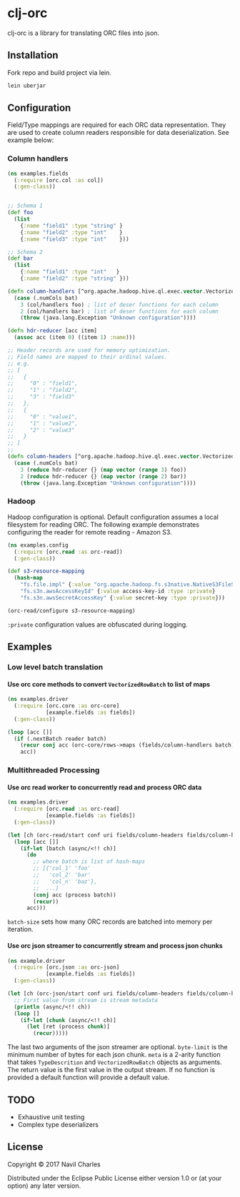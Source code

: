 # clj-orc

clj-orc is a library for translating ORC files into json.

## Installation

Fork repo and build project via lein.

```bash
lein uberjar
```

## Configuration

Field/Type mappings are required for each ORC data representation.  They are used to create column readers
responsible for data deserialization.  See example below:

### Column handlers
```clojure
(ns examples.fields
  (:require [orc.col :as col])
  (:gen-class))


;; Schema 1
(def foo
  (list
    {:name "field1" :type "string" }
    {:name "field2" :type "int"    }
    {:name "field3" :type "int"    }))

;; Schema 2
(def bar
  (list
    {:name "field1" :type "int"   }
    {:name "field2" :type "string" }))

(defn column-handlers [^org.apache.hadoop.hive.ql.exec.vector.VectorizedRowBatch bat]
  (case (.numCols bat)
    3 (col/handlers foo) ; list of deser functions for each column
    2 (col/handlers bar) ; list of deser functions for each column
    (throw (java.lang.Exception "Unknown configuration"))))

(defn hdr-reducer [acc item]
  (assoc acc (item 0) ((item 1) :name)))

;; Header records are used for memory optimization.
;; Field names are mapped to their ordinal values.
;; e.g.
;; [
;;   {
;;     "0" : "field1",
;;     "1" : "field2",
;;     "3" : "field3"
;;   },
;;   {
;;     "0" : "value1",
;;     "1" : "value2",
;;     "2" : "value3"
;;   }
;; ]
;;
(defn column-headers [^org.apache.hadoop.hive.ql.exec.vector.VectorizedRowBatch bat]
  (case (.numCols bat)
    3 (reduce hdr-reducer {} (map vector (range 3) foo))
    2 (reduce hdr-reducer {} (map vector (range 2) bar))
    (throw (java.lang.Exception "Unknown configuration"))))
```

### Hadoop
Hadoop configuration is optional.  Default configuration assumes a local filesystem for reading
ORC.  The following example demonstrates configuring the reader for remote reading - Amazon S3.

```clojure
(ns examples.config
  (:require [orc.read :as orc-read])
  (:gen-class))

(def s3-resource-mapping
  (hash-map
    "fs.file.impl" {:value "org.apache.hadoop.fs.s3native.NativeS3FileSystem"}
    "fs.s3n.awsAccessKeyId" {:value access-key-id :type :private}
    "fs.s3n.awsSecretAccessKey" {:value secret-key :type :private}))

(orc-read/configure s3-resource-mapping)
```
```:private``` configuration values are obfuscated during logging.

## Examples
### Low level batch translation
#### Use orc core methods to convert ```VectorizedRowBatch``` to list of maps
```clojure
(ns examples.driver
  (:require [orc.core :as orc-core]
            [example.fields :as fields])
  (:gen-class))

(loop [acc []]
  (if (.nextBatch reader batch)
    (recur conj acc (orc-core/rows->maps (fields/column-handlers batch) batch))
    acc))
```

### Multithreaded Processing
#### Use orc read worker to concurrently read and process ORC data
```clojure
(ns examples.driver
  (:require [orc.read :as orc-read]
            [example.fields :as fields])
  (:gen-class))

(let [ch (orc-read/start conf uri fields/column-headers fields/column-handlers batch-size)]
  (loop [acc []]
    (if-let [batch (async/<!! ch)]
      (do
        ;; where batch is list of hash-maps
        ;; [{'col_1' 'foo'
        ;;   'col_2' 'bar'
        ;;   'col_n' 'baz'},
        ;;  ...]
        (conj acc (process batch))
        (recur))
      acc)))
```
```batch-size``` sets how many ORC records are batched into memory per iteration.

#### Use orc json streamer to concurrently stream and process json chunks
```clojure
(ns example.driver
  (:require [orc.json :as orc-json]
            [example.fields :as fields])
  (:gen-class))

(let [ch (orc-json/start conf uri fields/column-headers fields/column-handlers byte-limit batch-size)]
  ;; First value from stream is stream metadata
  (println (async/<!! ch))
  (loop []
    (if-let [chunk (async/<!! ch)]
      (let [ret (process chunk)]
        (recur)))))
```
The last two arguments of the json streamer are optional.  ```byte-limit``` is the minimum number of bytes for each
json chunk.  ```meta``` is a 2-arity function that takes ```TypeDescrition``` and ```VectorizedRowBatch``` objects as
arguments. The return value is the first value in the output stream.  If no function is provided a default function
will provide a default value.

## TODO
 * Exhaustive unit testing
 * Complex type deserializers

## License

Copyright © 2017 Navil Charles

Distributed under the Eclipse Public License either version 1.0 or (at
your option) any later version.
